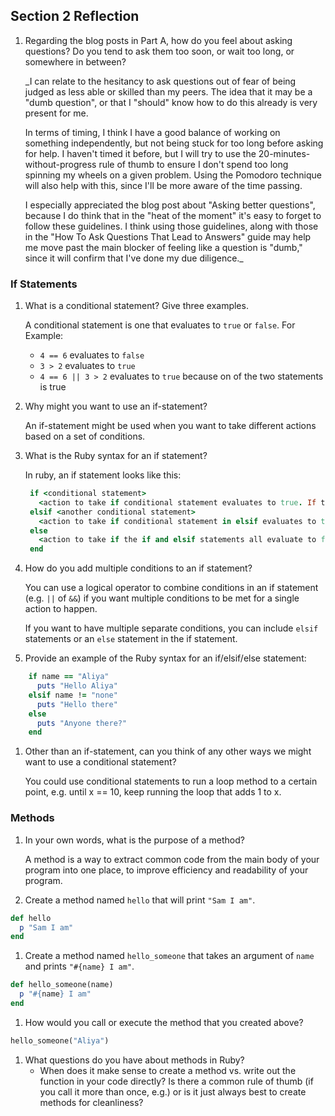 ## Section 2 Reflection

1. Regarding the blog posts in Part A, how do you feel about asking questions? Do you tend to ask them too soon, or wait too long, or somewhere in between?  

   _I can relate to the hesitancy to ask questions out of fear of being judged as less able or skilled than my peers. The idea that it may be a "dumb question", or that I "should" know how to do this already is very present for me.

   In terms of timing, I think I have a good balance of working on something independently, but not being stuck for too long before asking for help. I haven't timed it before, but I will try to use the 20-minutes-without-progress rule of thumb to ensure I don't spend too long spinning my wheels on a given problem. Using the Pomodoro technique will also help with this, since I'll be more aware of the time passing.

   I especially appreciated the blog post about "Asking better questions", because I do think that in the "heat of the moment" it's easy to forget to follow these guidelines. I think using those guidelines, along with those in the "How To Ask Questions That Lead to Answers" guide may help me move past the main blocker of feeling like a question is "dumb," since it will confirm that I've done my due diligence._


### If Statements

1. What is a conditional statement? Give three examples.  

   A conditional statement is one that evaluates to `true` or `false`. For Example:
      * `4 == 6` evaluates to `false`
      * `3 > 2` evaluates to `true`
      * `4 == 6 || 3 > 2` evaluates to `true` because on of the two statements is true

1. Why might you want to use an if-statement?  

   An if-statement might be used when you want to take different actions based on a set of conditions.

1. What is the Ruby syntax for an if statement?  

   In ruby, an if statement looks like this:
   ```ruby
    if <conditional statement>
      <action to take if conditional statement evaluates to true. If the conditional statement does not evaluate to true, this section is skipped and the program moves on to the next part of the if statement. Otherwise, the program leaves this if statement after completing the action outlined here.>
    elsif <another conditional statement>
      <action to take if conditional statement in elsif evaluates to true. If it does not evaluate to true, then this section is also skipped. Otherwise, the program leaves this if statement after completing the action outlined here. There can be multiple (or no) elsif statements >
    else
      <action to take if the if and elsif statements all evaluate to false. This is not needed, but there can only be one else statement if it is in the if statement at all.>
    end

   ```

1. How do you add multiple conditions to an if statement?  

   You can use a logical operator to combine conditions in an if statement (e.g. `||` of `&&`) if you want multiple conditions to be met for a single action to happen.

   If you want to have multiple separate conditions, you can include `elsif` statements or an `else` statement in the if statement.

1. Provide an example of the Ruby syntax for an if/elsif/else statement:  
```ruby
    if name == "Aliya"
      puts "Hello Aliya"
    elsif name != "none"
      puts "Hello there"
    else
      puts "Anyone there?"
    end
```
1. Other than an if-statement, can you think of any other ways we might want to use a conditional statement?  

   You could use conditional statements to run a loop method to a certain point, e.g. until x == 10, keep running the loop that adds 1 to x.

### Methods

1. In your own words, what is the purpose of a method?  

   A method is a way to extract common code from the main body of your program into one place, to improve efficiency and readability of your program.

1. Create a method named `hello` that will print `"Sam I am"`.  
```ruby
def hello
  p "Sam I am"
end
```
1. Create a method named `hello_someone` that takes an argument of `name` and prints `"#{name} I am"`.  
```ruby
def hello_someone(name)
  p "#{name} I am"
end
```
1. How would you call or execute the method that you created above?  
```ruby
hello_someone("Aliya")
```
1. What questions do you have about methods in Ruby?  
   * When does it make sense to create a method vs. write out the function in your code directly? Is there a common rule of thumb (if you call it more than once, e.g.) or is it just always best to create methods for cleanliness?

